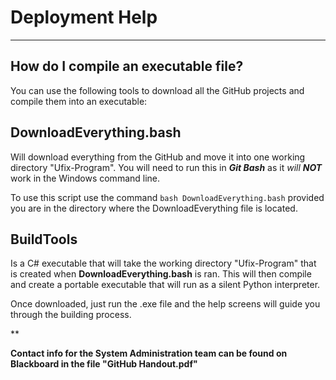 # Deployment Help

***

## How do I compile an executable file?
You can use the following tools to download all the GitHub projects and compile them into an executable:

## DownloadEverything.bash
Will download everything from the GitHub and move it into one working directory "Ufix-Program". You will need to run this in ***Git Bash*** as it *will **NOT*** work in the Windows command line.

To use this script use the command `bash DownloadEverything.bash` provided you are in the directory where the DownloadEverything file is located.



## BuildTools
Is a C# executable that will take the working directory "Ufix-Program" that is created when **DownloadEverything.bash** is ran. This will then compile and create a portable executable that will run as a silent Python interpreter.

Once downloaded, just run the .exe file and the help screens will guide you through the building process.

**

**Contact info for the System Administration team can be found on Blackboard in the file "GitHub Handout.pdf"**
